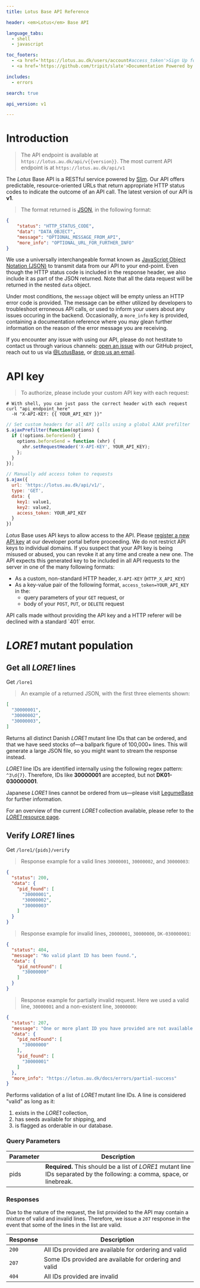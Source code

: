 ```yaml
---
title: Lotus Base API Reference

header: <em>Lotus</em> Base API

language_tabs:
  - shell
  - javascript

toc_footers:
  - <a href='https://lotus.au.dk/users/account#access_token'>Sign Up for a Developer Key</a>
  - <a href='https://github.com/tripit/slate'>Documentation Powered by Slate</a>

includes:
  - errors

search: true

api_version: v1

---
```


# Introduction

> The API endpoint is available at `https://lotus.au.dk/api/v{{version}}`. The most current API endpoint is at `https://lotus.au.dk/api/v1`

The *Lotus* Base API is a RESTful service powered by [Slim](http://www.slimframework.com). Our API offers predictable, resource-oriented URLs that return appropriate HTTP status codes to indicate the outcome of an API call. The latest version of our API is **v1**.

> The format returned is [JSON](http://www.json.org), in the following format:

```json
{
    "status": "HTTP_STATUS_CODE",
    "data": "DATA_OBJECT",
    "message": "OPTIONAL_MESSAGE_FROM_API",
    "more_info": "OPTIONAL_URL_FOR_FURTHER_INFO"
}
```

We use a universally interchangeable format known as [JavaScript Object Notation (JSON)](http://www.json.org) to transmit data from our API to your end-point. Even though the HTTP status code is included in the response header, we also include it as part of the JSON returned. Note that all the data request will be returned in the nested `data` object.

Under most conditions, the `message` object will be empty unless an HTTP error code is provided. The message can be either utilized by developers to troubleshoot erroneous API calls, or used to inform your users about any issues occuring in the backend. Occasionally, a `more_info` key is provided, containing a documentation reference where you may glean further information on the reason of the error message you are receiving.

If you encounter any issue with using our API, please do not hestitate to contact us through various channels: [open an issue](https://github.com/lotusbase/lotus.au.dk/issues) with our GitHub project, reach out to us via [@LotusBase](https://twitter.com/lotusbase), or [drop us an email](https://lotus.au.dk/meta/contact).

# API key

> To authorize, please include your custom API key with each request:

```shell
# With shell, you can just pass the correct header with each request
curl "api_endpoint_here"
  -H "X-API-KEY: {{ YOUR_API_KEY }}"
```

```javascript
// Set custom headers for all API calls using a global AJAX prefilter
$.ajaxPrefilter(function(options) {
  if (!options.beforeSend) {
    options.beforeSend = function (xhr) { 
      xhr.setRequestHeader('X-API-KEY', YOUR_API_KEY);
    };
  }
});

// Manually add access token to requests
$.ajax({
  url: 'https://lotus.au.dk/api/v1/',
  type: 'GET',
  data: {
    key1: value1,
    key2: value2,
    access_token: YOUR_API_KEY
  }
})
```

*Lotus* Base uses API keys to allow access to the API. Please [register a new API key](https://lotus.au.dk/users/account#access_token) at our developer portal before proceeding. We do not restrict API keys to individual domains. If you suspect that your API key is being misused or abused, you can revoke it at any time and create a new one. The API expects this generated key to be included in all API requests to the server in one of the many following formats:

- As a custom, non-standard HTTP header, `X-API-KEY` (`HTTP_X_API_KEY`)
- As a key-value pair of the following format, `access_token=YOUR_API_KEY` in the:
    - query parameters of your `GET` request, or
    - body of your `POST`, `PUT`, or `DELETE` request

<aside class="warning">API calls made without providing the API key and a HTTP referer will be declined with a standard `401` error.</aside>


# *LORE1* mutant population

## Get all *LORE1* lines

<span class="request__type get">Get</span> <code class="request__end-point">/lore1</code>

> An example of a returned JSON, with the first three elements shown:

```json
[
  "30000001",
  "30000002",
  "30000003",
]
```

Returns all distinct Danish *LORE1* mutant line IDs that can be ordered, and that we have seed stocks of&mdash;a ballpark figure of 100,000+ lines. This will generate a large JSON file, so you might want to stream the response instead.

*LORE1* line IDs are identified internally using the following regex pattern: `^3\d{7}`. Therefore, IDs like **30000001** are accepted, but not **DK01-030000001**.

<aside class="notice">Japanese <em>LORE1</em> lines cannot be ordered from us&mdash;please visit <a href="https://www.legumebase.brc.miyazaki-u.ac.jp/lore1BrowseAction.do">LegumeBase</a> for further information.</aside>

For an overview of the current *LORE1* collection available, please refer to the [*LORE1* resource page](https://lotus.au.dk/lore1).

## Verify *LORE1* lines

<span class="request__type get">Get</span> <code class="request__end-point">/lore1/{pids}/verify</code>

> Response example for a valid lines `30000001`, `30000002`, and `30000003`:

```json
{
  "status": 200,
  "data": {
    "pid_found": [
      "30000001",
      "30000002",
      "30000003"
    ]
  }
}
```

> Response example for invalid lines, `20000001`, `30000000`, `DK-030000001`:

```json
{
  "status": 404,
  "message": "No valid plant ID has been found.",
  "data": {
    "pid_notFound": [
      "30000000"
    ]
  }
}
```

> Response example for partially invalid request. Here we used a valid line, `30000001` and a non-existent line, `30000000`:

```json
{
  "status": 207,
  "message": "One or more plant ID you have provided are not available for ordering.",
  "data": {
    "pid_notFound": [
      "30000000"
    ],
    "pid_found": [
      "30000001"
    ]
  },
  "more_info": "https://lotus.au.dk/docs/errors/partial-success"
}
```

Performs validation of a list of *LORE1* mutant line IDs. A line is considered "valid" as long as it:

1. exists in the *LORE1* collection,
2. has seeds available for shipping, and
3. is flagged as orderable in our database.

### Query Parameters

Parameter | Description
--------- | -----------
pids      | **Required.** This should be a list of *LORE1* mutant line IDs separated by the following: a comma, space, or linebreak.

### Responses

Due to the nature of the request, the list provided to the API may contain a mixture of valid and invalid lines. Therefore, we issue a `207` response in the event that some of the lines in the list are valid.

Response  | Description
--------  | -----------
`200`     | All IDs provided are available for ordering and valid
`207`     | Some IDs provided are available for ordering and valid
`404`     | All IDs provided are invalid